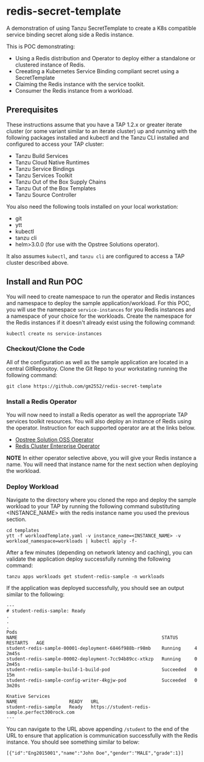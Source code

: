 # redis-secret-template
A demonstration of using Tanzu SecretTemplate to create a K8s compatible service binding secret along side a Redis instance.

This is POC demonstrating:

* Using a Redis distribution and Operator to deploy either a standalone or clustered instance of Redis. 
* Creeating a Kubernetes Service Binding compliant secret using a SecretTemplate
* Claiming the Redis instance with the service toolkit.
* Consumer the Redis instance from a workload.

## Prerequisites

These instructions assume that you have a TAP 1.2.x or greater iterate cluster (or some variant similar to an iterate cluster) up and running with the following packages installed and kubectl and the Tanzu CLI installed and configured to access your TAP cluster:

* Tanzu Build Services
* Tanzu Cloud Native Runtimes
* Tanzu Service Bindings
* Tanzu Services Toolkit
* Tanzu Out of the Box Supply Chains
* Tanzu Out of the Box Templates
* Tanzu Source Controller

You also need the following tools installed on your local workstation:

* git
* ytt
* kubectl
* tanzu cli
* helm>3.0.0 (for use with the Opstree Solutions operator).

It also assumes `kubectl`, and `tanzu cli` are configured to access a TAP cluster described above.

## Install and Run POC

You will need to create namespace to run the operator and Redis instances and namespace to deploy the sample application/workload.  For this POC, you will use the namespace `service-instances` for you Redis instances and a namespace of your choice for the workloads.  Create the namespace for the Redis instances if it doesn't already exist using the following command:

```
kubectl create ns service-instances
```

### Checkout/Clone the Code

All of the configuration as well as the sample application are located in a central GitRepositoy.  Clone the Git Repo to your workstating running the following command:

```
git clone https://github.com/gm2552/redis-secret-template
```

### Install a Redis Operator

You will now need to install a Redis operator as well the appropriate TAP services toolkit resources.  You will also deploy an instance of Redis using the operator.  Instruction for each supported operator are at the links below.  

* [Opstree Solution OSS Operator](docs/opsTreeOperator.md)
* [Redis Cluster Enterprise Operator](docs/redisClusterEnterprisOperator.md)

**NOTE**
In either operator selective above, you will give your Redis instance a name.  You will need that instance name for the next section when deploying the workload.

### Deploy Workload

Navigate to the directory where you cloned the repo and deploy the sample workload to your TAP by running the following command substituting <INSTANCE_NAME> with the redis instance name you used the previous section.

```
cd templates
ytt -f workloadTemplate.yaml -v instance_name=<INSTANCE_NAME> -v workload_namespace=workloads | kubectl apply -f-
```

After a few minutes (depending on network latency and caching), you can validate the application deploy successfully running the following command:

```
tanzu apps workloads get student-redis-sample -n workloads
```

If the application was deployed successfully, you should see an output similar to the following:

```
---
# student-redis-sample: Ready
.
.
.
Pods
NAME                                                     STATUS      RESTARTS   AGE
student-redis-sample-00001-deployment-6846f988b-r98mb    Running     4          2m45s
student-redis-sample-00002-deployment-7cc94b89cc-xtkzp   Running     0          2m45s
student-redis-sample-build-1-build-pod                   Succeeded   0          15m
student-redis-sample-config-writer-4kgjw-pod             Succeeded   0          3m20s

Knative Services
NAME                   READY   URL
student-redis-sample   Ready   https://student-redis-sample.perfect300rock.com
---
```

You can navigate to the URL above appending `/student` to the end of the URL to ensure that application is communication successfully with the Redis instance.  You should see something similar to below:

```
[{"id":"Eng2015001","name":"John Doe","gender":"MALE","grade":1}]
```
